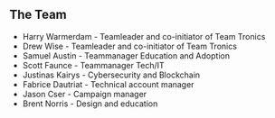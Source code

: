 ## The Team
* Harry Warmerdam - Teamleader and co-initiator of Team Tronics
* Drew Wise - Teamleader and co-initiator of Team Tronics
* Samuel Austin - Teammanager Education and Adoption
* Scott Faunce - Teammanager Tech/IT
* Justinas Kairys - Cybersecurity and Blockchain
* Fabrice Dautriat - Technical account manager
* Jason Cser - Campaign manager
* Brent Norris - Design and education





